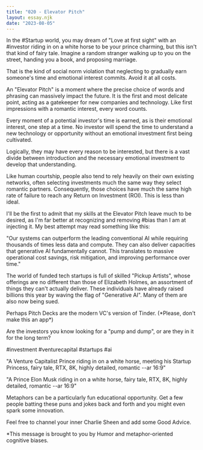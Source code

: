 ```yaml
---
title: "020 - Elevator Pitch"
layout: essay.njk
date: "2023-08-05"
---
```


In the #Startup world, you may dream of "Love at first sight" with an #investor riding in on a white horse to be your prince charming, but this isn't that kind of fairy tale. Imagine a random stranger walking up to you on the street, handing you a book, and proposing marriage.

That is the kind of social norm violation that neglecting to gradually earn someone's time and emotional interest commits. Avoid it at all costs.

An "Elevator Pitch" is a moment where the precise choice of words and phrasing can massively impact the future. It is the first and most delicate point, acting as a gatekeeper for new companies and technology. Like first impressions with a romantic interest, every word counts.

Every moment of a potential investor's time is earned, as is their emotional interest, one step at a time. No investor will spend the time to understand a new technology or opportunity without an emotional investment first being cultivated.

Logically, they may have every reason to be interested, but there is a vast divide between introduction and the necessary emotional investment to develop that understanding.

Like human courtship, people also tend to rely heavily on their own existing networks, often selecting investments much the same way they select romantic partners. Consequently, those choices have much the same high rate of failure to reach any Return on Investment (ROI). This is less than ideal.

I'll be the first to admit that my skills at the Elevator Pitch leave much to be desired, as I'm far better at recognizing and removing #bias than I am at injecting it. My best attempt may read something like this:

"Our systems can outperform the leading conventional AI while requiring thousands of times less data and compute. They can also deliver capacities that generative AI fundamentally cannot. This translates to massive operational cost savings, risk mitigation, and improving performance over time."

The world of funded tech startups is full of skilled "Pickup Artists", whose offerings are no different than those of Elizabeth Holmes, an assortment of things they can't actually deliver. These individuals have already raised billions this year by waving the flag of "Generative AI". Many of them are also now being sued.

Perhaps Pitch Decks are the modern VC's version of Tinder. (\*Please, don't make this an app\*)

Are the investors you know looking for a "pump and dump", or are they in it for the long term?

#investment #venturecapital #startups #ai

"A Venture Capitalist Prince riding in on a white horse, meeting his Startup Princess, fairy tale, RTX, 8K, highly detailed, romantic --ar 16:9"

"A Prince Elon Musk riding in on a white horse, fairy tale, RTX, 8K, highly detailed, romantic --ar 16:9"

Metaphors can be a particularly fun educational opportunity. Get a few people batting these puns and jokes back and forth and you might even spark some innovation.

Feel free to channel your inner Charlie Sheen and add some Good Advice.

\*This message is brought to you by Humor and metaphor-oriented cognitive biases.
